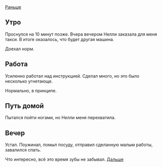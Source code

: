 [Раньше](2020.04.22.md)
## Утро
Проснулся на 10 минут позже. Вчера вечером Нелли заказала для меня такси. В итоге оказалось, что будет другая машина.

Доехал норм.
## Работа
Усиленно работал над инструкцией. Сделал много, но это было несколько угнетающе.

Нормально, в принципе.
## Путь домой
Пытался пойти ногами, но Нелли меня перехватила.
## Вечер
Устал. Поужинал, помыл посуду, отправил сделанную малым работы, завалился спать.

Что интересно, всё это время зубы не забывал.
[Дальше](2020.04.24.md)